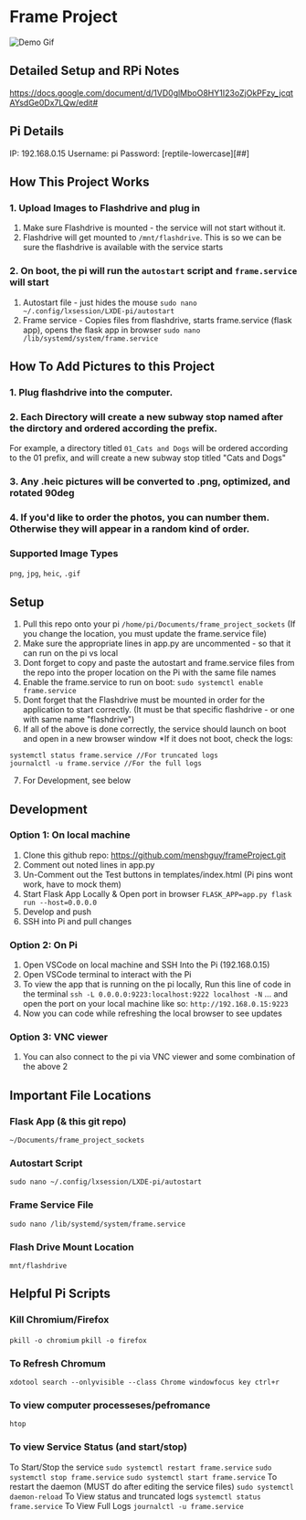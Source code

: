# Frame Project

![Demo Gif](github_demo.gif)

## Detailed Setup and RPi Notes
https://docs.google.com/document/d/1VD0glMboO8HY1I23oZjOkPFzy_jcqtAYsdGe0Dx7LQw/edit#


## Pi Details
IP: 192.168.0.15
Username: pi
Password: [reptile-lowercase][##]



## How This Project Works
### 1. Upload Images to Flashdrive and plug in
1. Make sure Flashdrive is mounted - the service will not start without it.
2. Flashdrive will get mounted to `/mnt/flashdrive`. This is so we can be sure the flashdrive is available with the service starts
### 2. On boot, the pi will run the `autostart` script and `frame.service` will start
1. Autostart file - just hides the mouse
`sudo nano ~/.config/lxsession/LXDE-pi/autostart`
2. Frame service - Copies files from flashdrive, starts frame.service (flask app), opens the flask app in browser
`sudo nano /lib/systemd/system/frame.service`

## How To Add Pictures to this Project
### 1. Plug flashdrive into the computer.
### 2. Each Directory will create a new subway stop named after the dirctory and ordered according the prefix.
For example, a directory titled `01_Cats and Dogs` will be ordered according to the 01 prefix, and will create a new subway stop titled "Cats and Dogs"
### 3. Any .heic pictures will be converted to .png, optimized, and rotated 90deg
### 4. If you'd like to order the photos, you can number them. Otherwise they will appear in a random kind of order.
### Supported Image Types
`png`, `jpg`, `heic`, `.gif`


## Setup
1. Pull this repo onto your pi `/home/pi/Documents/frame_project_sockets` (If you change the location, you must update the frame.service file)
2. Make sure the appropriate lines in app.py are uncommented - so that it can run on the pi vs local
3. Dont forget to copy and paste the autostart and frame.service files from the repo into the proper location on the Pi with the same file names
4. Enable the frame.service to run on boot: `sudo systemctl enable frame.service`
5. Dont forget that the Flashdrive must be mounted in order for the application to start correctly. (It must be that specific flashdrive - or one with same name "flashdrive")
6. If all of the above is done correctly, the service should launch on boot and open in a new browser window
*If it does not boot, check the logs:
```
systemctl status frame.service //For truncated logs
journalctl -u frame.service //For the full logs
```
7. For Development, see below


## Development
### Option 1: On local machine
1. Clone this github repo: https://github.com/menshguy/frameProject.git
2. Comment out noted lines in app.py
3. Un-Comment out the Test buttons in templates/index.html (Pi pins wont work, have to mock them)
4. Start Flask App Locally & Open port in browser
`FLASK_APP=app.py flask run --host=0.0.0.0`
5. Develop and push
5. SSH into Pi and pull changes
### Option 2: On Pi
1. Open VSCode on local machine and SSH Into the Pi (192.168.0.15)
2. Open VSCode terminal to interact with the Pi
3. To view the app that is running on the pi locally, Run this line of code in the terminal
`ssh -L 0.0.0.0:9223:localhost:9222 localhost -N`
    ... and open the port on your local machine like so:
`http://192.168.0.15:9223`
5. Now you can code while refreshing the local browser to see updates
### Option 3: VNC viewer
1. You can also connect to the pi via VNC viewer and some combination of the above 2



## Important File Locations
### Flask App (& this git repo)
`~/Documents/frame_project_sockets`
### Autostart Script
`sudo nano ~/.config/lxsession/LXDE-pi/autostart`
### Frame Service File
`sudo nano /lib/systemd/system/frame.service`
### Flash Drive Mount Location
`mnt/flashdrive`



## Helpful Pi Scripts
### Kill Chromium/Firefox
`pkill -o chromium`
`pkill -o firefox`
### To Refresh Chromum
`xdotool search --onlyvisible --class Chrome windowfocus key ctrl+r`
### To view computer processeses/pefromance
`htop`
### To view Service Status (and start/stop)
To Start/Stop the service
`sudo systemctl restart frame.service`
`sudo systemctl stop frame.service`
`sudo systemctl start frame.service`
To restart the daemon (MUST do after editing the service files)
`sudo systemctl daemon-reload`
To View status and truncated logs
`systemctl status frame.service`
To View Full Logs
`journalctl -u frame.service`
